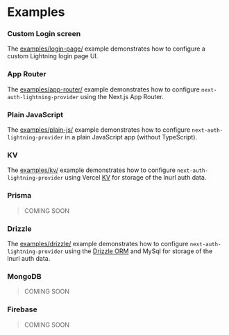 # Examples

### Custom Login screen

The [examples/login-page/](https://github.com/jowo-io/next-auth-lightning-provider/tree/main/examples/login-page) example demonstrates how to configure a custom Lightning login page UI.

### App Router

The [examples/app-router/](https://github.com/jowo-io/next-auth-lightning-provider/tree/main/examples/app-router) example demonstrates how to configure `next-auth-lightning-provider` using the Next.js App Router.

### Plain JavaScript

The [examples/plain-js/](https://github.com/jowo-io/next-auth-lightning-provider/tree/main/examples/plain-js) example demonstrates how to configure `next-auth-lightning-provider` in a plain JavaScript app (without TypeScript).

### KV

The [examples/kv/](https://github.com/jowo-io/next-auth-lightning-provider/tree/main/examples/kv) example demonstrates how to configure `next-auth-lightning-provider` using Vercel [KV](https://vercel.com/docs/storage/vercel-kv) for storage of the lnurl auth data.

### Prisma

> COMING SOON

### Drizzle

The [examples/drizzle/](https://github.com/jowo-io/next-auth-lightning-provider/tree/main/examples/drizzle) example demonstrates how to configure `next-auth-lightning-provider` using the [Drizzle ORM](https://github.com/drizzle-team/drizzle-orm) and MySql for storage of the lnurl auth data.

### MongoDB

> COMING SOON

### Firebase

> COMING SOON
